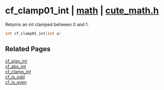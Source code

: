 # cf_clamp01_int | [math](https://github.com/RandyGaul/cute_framework/blob/master/docs/math/README.md) | [cute_math.h](https://github.com/RandyGaul/cute_framework/blob/master/include/cute_math.h)

Returns an int clamped between 0 and 1.

```cpp
int cf_clamp01_int(int a)
```

## Related Pages

[cf_sign_int](https://github.com/RandyGaul/cute_framework/blob/master/docs/math/cf_sign_int.md)  
[cf_abs_int](https://github.com/RandyGaul/cute_framework/blob/master/docs/math/cf_abs_int.md)  
[cf_clamp_int](https://github.com/RandyGaul/cute_framework/blob/master/docs/math/cf_clamp_int.md)  
[cf_is_odd](https://github.com/RandyGaul/cute_framework/blob/master/docs/math/cf_is_odd.md)  
[cf_is_even](https://github.com/RandyGaul/cute_framework/blob/master/docs/math/cf_is_even.md)  
